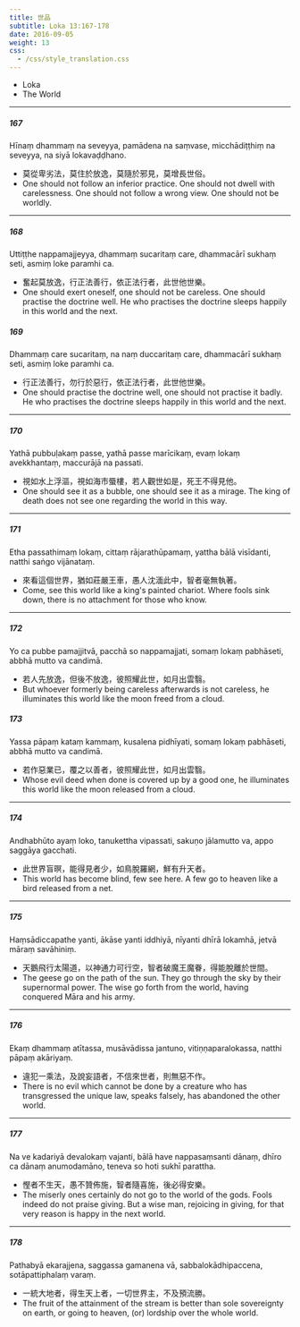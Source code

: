 ```yaml
---
title: 世品
subtitle: Loka 13:167-178
date: 2016-09-05
weight: 13
css:
  - /css/style_translation.css
---
```


- Loka
- The World

---

##### 167

Hīnaṃ dhammaṃ na seveyya, pamādena na saṃvase, micchādiṭṭhiṃ na seveyya, na siyā lokavaḍḍhano.

- 莫從卑劣法，莫住於放逸，莫隨於邪見，莫增長世俗。
- One should not follow an inferior practice. One should not dwell with carelessness. One should not follow a wrong view. One should not be worldly.

---

##### 168

Uttiṭṭhe nappamajjeyya, dhammaṃ sucaritaṃ care, dhammacārī sukhaṃ seti, asmiṃ loke paramhi ca.

- 奮起莫放逸，行正法善行，依正法行者，此世他世樂。
- One should exert oneself, one should not be careless. One should practise the doctrine well. He who practises the doctrine sleeps happily in this world and the next.

##### 169

Dhammaṃ care sucaritaṃ, na naṃ duccaritaṃ care, dhammacārī sukhaṃ seti, asmiṃ loke paramhi ca.

- 行正法善行，勿行於惡行，依正法行者，此世他世樂。
- One should practise the doctrine well, one should not practise it badly. He who practises the doctrine sleeps happily in this world and the next.

---

##### 170

Yathā pubbuḷakaṃ passe, yathā passe marīcikaṃ, evaṃ lokaṃ avekkhantaṃ, maccurājā na passati.

- 視如水上浮漚，視如海市蜃樓，若人觀世如是，死王不得見他。
- One should see it as a bubble, one should see it as a mirage. The king of death does not see one regarding the world in this way.

---

##### 171

Etha passathimaṃ lokaṃ, cittaṃ rājarathūpamaṃ, yattha bālā visīdanti, natthi saṅgo vijānataṃ.

- 來看這個世界，猶如莊嚴王車，愚人沈湎此中，智者毫無執著。
- Come, see this world like a king's painted chariot. Where fools sink down, there is no attachment for those who know.

---

##### 172

Yo ca pubbe pamajjitvā, pacchā so nappamajjati, somaṃ lokaṃ pabhāseti, abbhā mutto va candimā.

- 若人先放逸，但後不放逸，彼照耀此世，如月出雲翳。
- But whoever formerly being careless afterwards is not careless, he illuminates this world like the moon freed from a cloud.

##### 173

Yassa pāpaṃ kataṃ kammaṃ, kusalena pidhīyati, somaṃ lokaṃ pabhāseti, abbhā mutto va candimā.

- 若作惡業已，覆之以善者，彼照耀此世，如月出雲翳。
- Whose evil deed when done is covered up by a good one, he illuminates this world like the moon released from a cloud.

---

##### 174

Andhabhūto ayaṃ loko, tanukettha vipassati, sakuṇo jālamutto va, appo saggāya gacchati.

- 此世界盲暝，能得見者少，如鳥脫羅網，鮮有升天者。
- This world has become blind, few see here. A few go to heaven like a bird released from a net.

---

##### 175

Haṃsādiccapathe yanti, ākāse yanti iddhiyā, nīyanti dhīrā lokamhā, jetvā māraṃ savāhiniṃ.

- 天鵝飛行太陽道，以神通力可行空，智者破魔王魔眷，得能脫離於世間。
- The geese go on the path of the sun. They go through the sky by their supernormal power. The wise go forth from the world, having conquered Māra and his army.

---

##### 176

Ekaṃ dhammaṃ atītassa, musāvādissa jantuno, vitiṇṇaparalokassa, natthi pāpaṃ akāriyaṃ.

- 違犯一乘法，及說妄語者，不信來世者，則無惡不作。
- There is no evil which cannot be done by a creature who has transgressed the unique law, speaks falsely, has abandoned the other world.

---

##### 177

Na ve kadariyā devalokaṃ vajanti, bālā have nappasaṃsanti dānaṃ, dhīro ca dānaṃ anumodamāno, teneva so hoti sukhī parattha.

- 慳者不生天，愚不贊佈施，智者隨喜施，後必得安樂。
- The miserly ones certainly do not go to the world of the gods. Fools indeed do not praise giving. But a wise man, rejoicing in giving, for that very reason is happy in the next world.

---

##### 178

Pathabyā ekarajjena, saggassa gamanena vā, sabbalokādhipaccena, sotāpattiphalaṃ varaṃ.

- 一統大地者，得生天上者，一切世界主，不及預流勝。
- The fruit of the attainment of the stream is better than sole sovereignty on earth, or going to heaven, (or) lordship over the whole world.
